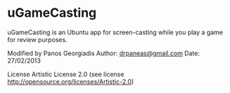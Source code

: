 uGameCasting
============

uGameCasting is an Ubuntu app for screen-casting while you play a game for review purposes.

Modified by Panos Georgiadis
Author: drpaneas@gmail.com
Date: 27/02/2013

License Artistic License 2.0 (see license http://opensource.org/licenses/Artistic-2.0)
